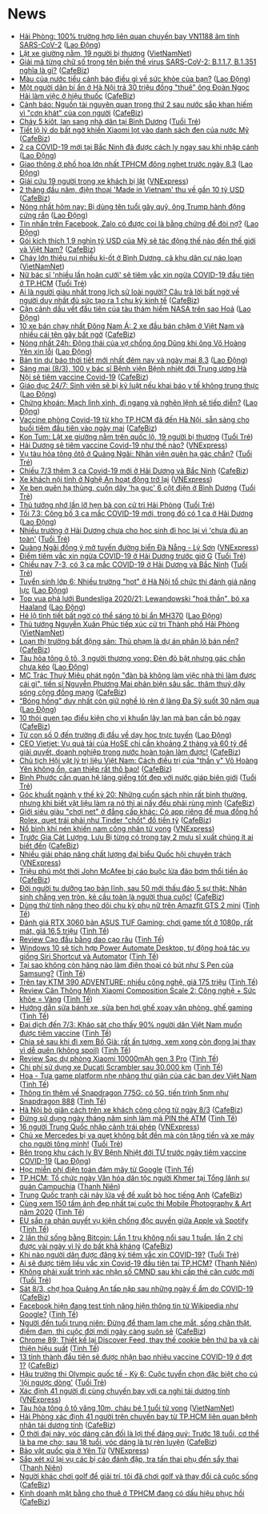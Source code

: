 # News

- [Hải Phòng: 100% trường hợp liên quan chuyến bay VN1188 âm tính SARS-CoV-2](https://laodong.vn/xa-hoi/hai-phong-100-truong-hop-lien-quan-chuyen-bay-vn1188-am-tinh-sars-cov-2-886722.ldo) ([Lao Động](https://laodong.vn))
- [Lật xe giường nằm, 19 người bị thương](http://vietnamnet.vn/vn/thoi-su/an-toan-giao-thong/lat-xe-giuong-nam-19-nguoi-bi-thuong-717889.html) ([VietNamNet](https://vietnamnet.vn))
- [Giải mã từng chữ số trong tên biến thể virus SARS-CoV-2: B.1.1.7, B.1.351 nghĩa là gì?](https://cafebiz.vn/giai-ma-tung-chu-so-trong-ten-bien-the-virus-sars-cov-2-b117-b1351-nghia-la-gi-20210307140815693.chn) ([CafeBiz](https://cafebiz.vn))
- [Màu của nước tiểu cảnh báo điều gì về sức khỏe của bạn?](https://laodong.vn/suc-khoe/mau-cua-nuoc-tieu-canh-bao-dieu-gi-ve-suc-khoe-cua-ban-886544.ldo) ([Lao Động](https://laodong.vn))
- [Một người dân bí ẩn ở Hà Nội trả 30 triệu đồng "thuê" ông Đoàn Ngọc Hải làm việc ở hiệu thuốc](https://cafebiz.vn/mot-nguoi-dan-bi-an-o-ha-noi-tra-30-trieu-dong-thue-ong-doan-ngoc-hai-lam-viec-o-hieu-thuoc-20210307214550488.chn) ([CafeBiz](https://cafebiz.vn))
- [Cảnh báo: Nguồn tài nguyên quan trọng thứ 2 sau nước sắp khan hiếm vì "cơn khát" của con người](https://cafebiz.vn/canh-bao-nguon-tai-nguyen-quan-trong-thu-2-sau-nuoc-sap-khan-hiem-vi-con-khat-cua-con-nguoi-2021030718433265.chn) ([CafeBiz](https://cafebiz.vn))
- [Cháy 5 kiôt, lan sang nhà dân tại Bình Dương](https://tuoitre.vn/chay-5-kiot-lan-sang-nha-dan-tai-binh-duong-20210307211013718.htm) ([Tuổi Trẻ](https://tuoitre.vn))
- [Tiết lộ lý do bất ngờ khiến Xiaomi lọt vào danh sách đen của nước Mỹ](https://cafebiz.vn/tiet-lo-ly-do-bat-ngo-khien-xiaomi-lot-vao-danh-sach-den-cua-nuoc-my-20210307172532571.chn) ([CafeBiz](https://cafebiz.vn))
- [2 ca COVID-19 mới tại Bắc Ninh đã được cách ly ngay sau khi nhập cảnh](https://laodong.vn/xa-hoi/2-ca-covid-19-moi-tai-bac-ninh-da-duoc-cach-ly-ngay-sau-khi-nhap-canh-886716.ldo) ([Lao Động](https://laodong.vn))
- [Giao thông ở phố hoa lớn nhất TPHCM đông nghẹt trước ngày 8.3](https://laodong.vn/photo/giao-thong-o-pho-hoa-lon-nhat-tphcm-dong-nghet-truoc-ngay-83-886710.ldo) ([Lao Động](https://laodong.vn))
- [Giải cứu 19 người trong xe khách bị lật](https://vnexpress.net/giai-cuu-19-nguoi-trong-xe-khach-bi-lat-4244816.html) ([VNExpress](https://vnexpress.net))
- [2 tháng đầu năm, điện thoại 'Made in Vietnam' thu về gần 10 tỷ USD](https://cafebiz.vn/2-thang-dau-nam-dien-thoai-made-in-vietnam-thu-ve-gan-10-ty-usd-20210307184731172.chn) ([CafeBiz](https://cafebiz.vn))
- [Nóng nhất hôm nay: Bị dùng tên tuổi gây quỹ, ông Trump hành động cứng rắn](https://laodong.vn/video-the-gioi/nong-nhat-hom-nay-bi-dung-ten-tuoi-gay-quy-ong-trump-hanh-dong-cung-ran-886647.ldo) ([Lao Động](https://laodong.vn))
- [Tin nhắn trên Facebook, Zalo có được coi là bằng chứng để đòi nợ?](https://laodong.vn/ban-doc/tin-nhan-tren-facebook-zalo-co-duoc-coi-la-bang-chung-de-doi-no-886535.ldo) ([Lao Động](https://laodong.vn))
- [Gói kích thích 1,9 nghìn tỷ USD của Mỹ sẽ tác động thế nào đến thế giới và Việt Nam?](https://cafebiz.vn/goi-kich-thich-19-nghin-ty-usd-cua-my-se-tac-dong-the-nao-den-the-gioi-va-viet-nam-20210307184533265.chn) ([CafeBiz](https://cafebiz.vn))
- [Cháy lớn thiêu rụi nhiều ki-ốt ở Bình Dương, cả khu dân cư náo loạn](http://vietnamnet.vn/vn/thoi-su/chay-lon-thieu-rui-nhieu-ki-ot-o-binh-duong-ca-khu-dan-cu-nao-loan-717885.html) ([VietNamNet](https://vietnamnet.vn))
- [Nữ bác sĩ 'nhiều lần hoãn cưới' sẽ tiêm vắc xin ngừa COVID-19 đầu tiên ở TP.HCM](https://tuoitre.vn/nu-bac-si-nhieu-lan-hoan-cuoi-se-tiem-vac-xin-ngua-covid-19-dau-tien-o-tp-hcm-20210307195736361.htm) ([Tuổi Trẻ](https://tuoitre.vn))
- [Ai là người giàu nhất trong lịch sử loài người? Câu trả lời bất ngờ về người duy nhất đủ sức tạo ra 1 chu kỳ kinh tế](https://cafebiz.vn/ai-la-nguoi-giau-nhat-trong-lich-su-loai-nguoi-cau-tra-loi-bat-ngo-ve-nguoi-duy-nhat-du-suc-tao-ra-1-chu-ky-kinh-te-20210307172327171.chn) ([CafeBiz](https://cafebiz.vn))
- [Cận cảnh dấu vết đầu tiên của tàu thám hiểm NASA trên sao Hoả](https://laodong.vn/photo/can-canh-dau-vet-dau-tien-cua-tau-tham-hiem-nasa-tren-sao-hoa-886654.ldo) ([Lao Động](https://laodong.vn))
- [10 xe bán chạy nhất Đông Nam Á: 2 xe đầu bán chậm ở Việt Nam và nhiều cái tên gây bất ngờ](https://cafebiz.vn/10-xe-ban-chay-nhat-dong-nam-a-2-xe-dau-ban-cham-o-viet-nam-va-nhieu-cai-ten-gay-bat-ngo-20210307141305905.chn) ([CafeBiz](https://cafebiz.vn))
- [Nóng nhất 24h: Động thái của vợ chồng ông Dũng khi ông Võ Hoàng Yên xin lỗi](https://laodong.vn/video-thoi-su/nong-nhat-24h-dong-thai-cua-vo-chong-ong-dung-khi-ong-vo-hoang-yen-xin-loi-886665.ldo) ([Lao Động](https://laodong.vn))
- [Bản tin dự báo thời tiết mới nhất đêm nay và ngày mai 8.3](https://laodong.vn/video/ban-tin-du-bao-thoi-tiet-moi-nhat-dem-nay-va-ngay-mai-83-886185.ldo) ([Lao Động](https://laodong.vn))
- [Sáng mai (8/3), 100 y bác sĩ Bệnh viện Bệnh nhiệt đới Trung ương Hà Nội sẽ tiêm vaccine Covid-19](https://cafebiz.vn/sang-mai-8-3-100-y-bac-si-benh-vien-benh-nhiet-doi-trung-uong-ha-noi-se-tiem-vaccine-covid-19-20210307183959645.chn) ([CafeBiz](https://cafebiz.vn))
- [Giáo dục 24/7: Sinh viên sẽ bị kỷ luật nếu khai báo y tế không trung thực](https://laodong.vn/video/giao-duc-247-sinh-vien-se-bi-ky-luat-neu-khai-bao-y-te-khong-trung-thuc-886658.ldo) ([Lao Động](https://laodong.vn))
- [Chứng khoán: Mạch lình xình, đi ngang và nghẽn lệnh sẽ tiếp diễn?](https://laodong.vn/kinh-te/chung-khoan-mach-linh-xinh-di-ngang-va-nghen-lenh-se-tiep-dien-886685.ldo) ([Lao Động](https://laodong.vn))
- [Vaccine phòng Covid-19 từ kho TP.HCM đã đến Hà Nội, sẵn sàng cho buổi tiêm đầu tiên vào ngày mai](https://cafebiz.vn/vaccine-phong-covid-19-tu-kho-tphcm-da-den-ha-noi-san-sang-cho-buoi-tiem-dau-tien-vao-ngay-mai-20210307183829425.chn) ([CafeBiz](https://cafebiz.vn))
- [Kon Tum: Lật xe giường nằm trên quốc lộ, 19 người bị thương](https://tuoitre.vn/kon-tum-lat-xe-giuong-nam-tren-quoc-lo-19-nguoi-bi-thuong-20210307185011469.htm) ([Tuổi Trẻ](https://tuoitre.vn))
- [Hải Dương sẽ tiêm vaccine Covid-19 như thế nào?](https://vnexpress.net/hai-duong-se-tiem-vaccine-covid-19-nhu-the-nao-4244799.html) ([VNExpress](https://vnexpress.net))
- [Vụ tàu hỏa tông ôtô ở Quảng Ngãi: Nhân viên quên hạ gác chắn?](https://tuoitre.vn/vu-tau-hoa-tong-oto-o-quang-ngai-nhan-vien-quen-ha-gac-chan-20210307183627364.htm) ([Tuổi Trẻ](https://tuoitre.vn))
- [Chiều 7/3 thêm 3 ca Covid-19 mới ở Hải Dương và Bắc Ninh](https://cafebiz.vn/chieu-7-3-them-3-ca-covid-19-moi-o-hai-duong-va-bac-ninh-20210307183603857.chn) ([CafeBiz](https://cafebiz.vn))
- [Xe khách nội tỉnh ở Nghệ An hoạt động trở lại](https://vnexpress.net/xe-khach-noi-tinh-o-nghe-an-hoat-dong-tro-lai-4244754.html) ([VNExpress](https://vnexpress.net))
- [Xe ben quên hạ thùng, cuốn dây 'hạ gục' 6 cột điện ở Bình Dương](https://tuoitre.vn/xe-ben-quen-ha-thung-cuon-day-ha-guc-6-cot-dien-o-binh-duong-2021030718154156.htm) ([Tuổi Trẻ](https://tuoitre.vn))
- [Thủ tướng nhớ lần lỡ hẹn bà con cử tri Hải Phòng](https://tuoitre.vn/thu-tuong-nho-lan-lo-hen-ba-con-cu-tri-hai-phong-20210307181649077.htm) ([Tuổi Trẻ](https://tuoitre.vn))
- [Tối 7.3: Công bố 3 ca mắc COVID-19 mới, trong đó có 1 ca ở Hải Dương](https://laodong.vn/y-te/toi-73-cong-bo-3-ca-mac-covid-19-moi-trong-do-co-1-ca-o-hai-duong-886670.ldo) ([Lao Động](https://laodong.vn))
- [Nhiều trường ở Hải Dương chưa cho học sinh đi học lại vì 'chưa đủ an toàn'](https://tuoitre.vn/nhieu-truong-o-hai-duong-chua-cho-hoc-sinh-di-hoc-lai-vi-chua-du-an-toan-20210307174643355.htm) ([Tuổi Trẻ](https://tuoitre.vn))
- [Quảng Ngãi đồng ý mở tuyến đường biển Đà Nẵng - Lý Sơn](https://vnexpress.net/quang-ngai-dong-y-mo-tuyen-duong-bien-da-nang-ly-son-4244789.html) ([VNExpress](https://vnexpress.net))
- [Điểm tiêm vắc xin ngừa COVID-19 ở Hải Dương trước giờ G](https://tuoitre.vn/diem-tiem-vac-xin-ngua-covid-19-o-hai-duong-truoc-gio-g-20210307155617125.htm) ([Tuổi Trẻ](https://tuoitre.vn))
- [Chiều nay 7-3, có 3 ca mắc COVID-19 ở Hải Dương và Bắc Ninh](https://tuoitre.vn/chieu-nay-7-3-co-3-ca-mac-covid-19-o-hai-duong-va-bac-ninh-20210305180628639.htm) ([Tuổi Trẻ](https://tuoitre.vn))
- [Tuyển sinh lớp 6: Nhiều trường &quot;hot&quot; ở Hà Nội tổ chức thi đánh giá năng lực](https://laodong.vn/giao-duc/tuyen-sinh-lop-6-nhieu-truong-hot-o-ha-noi-to-chuc-thi-danh-gia-nang-luc-886663.ldo) ([Lao Động](https://laodong.vn))
- [Top vua phá lưới Bundesliga 2020/21: Lewandowski &quot;hoá thần&quot;, bỏ xa Haaland](https://laodong.vn/photo/top-vua-pha-luoi-bundesliga-202021-lewandowski-hoa-than-bo-xa-haaland-886657.ldo) ([Lao Động](https://laodong.vn))
- [Hé lộ tình tiết bất ngờ có thể sáng tỏ bí ẩn MH370](https://laodong.vn/the-gioi/he-lo-tinh-tiet-bat-ngo-co-the-sang-to-bi-an-mh370-886662.ldo) ([Lao Động](https://laodong.vn))
- [Thủ tướng Nguyễn Xuân Phúc tiếp xúc cử tri Thành phố Hải Phòng](http://vietnamnet.vn/vn/thoi-su/chinh-tri/thu-tuong-nguyen-xuan-phuc-tiep-xuc-cu-tri-thanh-pho-hai-phong-717869.html) ([VietNamNet](https://vietnamnet.vn))
- [Loạn thị trường bất động sản: Thủ phạm là dự án phân lô bán nền?](https://cafebiz.vn/loan-thi-truong-bat-dong-san-thu-pham-la-du-an-phan-lo-ban-nen-20210307170305501.chn) ([CafeBiz](https://cafebiz.vn))
- [Tàu hỏa tông ô tô, 3 người thương vong: Đèn đỏ bật nhưng gác chắn chưa kéo](https://laodong.vn/xa-hoi/tau-hoa-tong-o-to-3-nguoi-thuong-vong-den-do-bat-nhung-gac-chan-chua-keo-886660.ldo) ([Lao Động](https://laodong.vn))
- [MC Trác Thuý Miêu phát ngôn "đàn bà không làm việc nhà thì làm được cái gì", tiến sĩ Nguyễn Phương Mai phản biện sâu sắc, thâm thuý dậy sóng cộng đồng mạng](https://cafebiz.vn/mc-trac-thuy-mieu-phat-ngon-dan-ba-khong-lam-viec-nha-thi-lam-duoc-cai-gi-tien-si-nguyen-phuong-mai-phan-bien-sau-sac-tham-thuy-day-song-cong-dong-mang-20210307171631033.chn) ([CafeBiz](https://cafebiz.vn))
- [“Bóng hồng” duy nhất còn giữ nghề lò rèn ở làng Đa Sỹ suốt 30 năm qua](https://laodong.vn/xa-hoi/bong-hong-duy-nhat-con-giu-nghe-lo-ren-o-lang-da-sy-suot-30-nam-qua-886426.ldo) ([Lao Động](https://laodong.vn))
- [10 thói quen tạo điều kiện cho vi khuẩn lây lan mà bạn cần bỏ ngay](https://cafebiz.vn/10-thoi-quen-tao-dieu-kien-cho-vi-khuan-lay-lan-ma-ban-can-bo-ngay-20210307160937152.chn) ([CafeBiz](https://cafebiz.vn))
- [Từ con số 0 đến trường đi đầu về dạy học trực tuyến](https://laodong.vn/video/tu-con-so-0-den-truong-di-dau-ve-day-hoc-truc-tuyen-886447.ldo) ([Lao Động](https://laodong.vn))
- [CEO Vietjet: Vụ quá tải của HoSE chỉ cần khoảng 2 tháng và 60 tỷ để giải quyết, doanh nghiệp trong nước hoàn toàn làm được!](https://cafebiz.vn/ceo-vietjet-vu-qua-tai-cua-hose-chi-can-khoang-2-thang-va-60-ty-de-giai-quyet-doanh-nghiep-trong-nuoc-hoan-toan-lam-duoc-20210307165926694.chn) ([CafeBiz](https://cafebiz.vn))
- [Chủ tịch Hội vật lý trị liệu Việt Nam: Cách điều trị của "thần y" Võ Hoàng Yên không ổn, can thiệp rất thô bạo!](https://cafebiz.vn/chu-tich-hoi-vat-ly-tri-lieu-viet-nam-cach-dieu-tri-cua-than-y-vo-hoang-yen-khong-on-can-thiep-rat-tho-bao-20210307160636126.chn) ([CafeBiz](https://cafebiz.vn))
- [Bình Phước cần quan hệ láng giềng tốt đẹp với nước giáp biên giới](https://tuoitre.vn/binh-phuoc-can-quan-he-lang-gieng-tot-dep-voi-nuoc-giap-bien-gioi-2021030716055871.htm) ([Tuổi Trẻ](https://tuoitre.vn))
- [Góc khuất ngành y thế kỷ 20: Những cuốn sách nhìn rất bình thường, nhưng khi biết vật liệu làm ra nó thì ai nấy đều phải rùng mình](https://cafebiz.vn/goc-khuat-nganh-y-the-ky-20-nhung-cuon-sach-nhin-rat-binh-thuong-nhung-khi-biet-vat-lieu-lam-ra-no-thi-ai-nay-deu-phai-rung-minh-20210307160347061.chn) ([CafeBiz](https://cafebiz.vn))
- [Giới siêu giàu "chơi net" ở đẳng cấp khác: Có app riêng để mua đồng hồ Rolex, quẹt trái phải như Tinder "chốt" đồ tiền tỷ](https://cafebiz.vn/gioi-sieu-giau-choi-net-o-dang-cap-khac-co-app-rieng-de-mua-dong-ho-rolex-quet-trai-phai-nhu-tinder-chot-do-tien-ty-20210307140429866.chn) ([CafeBiz](https://cafebiz.vn))
- [Nổ bình khí nén khiến nam công nhân tử vong](https://vnexpress.net/no-binh-khi-nen-khien-nam-cong-nhan-tu-vong-4244761.html) ([VNExpress](https://vnexpress.net))
- [Trước Gia Cát Lượng, Lưu Bị từng có trong tay 2 mưu sĩ xuất chúng ít ai biết đến](https://cafebiz.vn/truoc-gia-cat-luong-luu-bi-tung-co-trong-tay-2-muu-si-xuat-chung-it-ai-biet-den-2021030715595665.chn) ([CafeBiz](https://cafebiz.vn))
- [Nhiều giải pháp nâng chất lượng đại biểu Quốc hội chuyên trách](https://vnexpress.net/nhieu-giai-phap-nang-chat-luong-dai-bieu-quoc-hoi-chuyen-trach-4244716.html) ([VNExpress](https://vnexpress.net))
- [Triệu phú một thời John McAfee bị cáo buộc lừa đảo bơm thổi tiền ảo](https://cafebiz.vn/trieu-phu-mot-thoi-john-mcafee-bi-cao-buoc-lua-dao-bom-thoi-tien-ao-20210307140211263.chn) ([CafeBiz](https://cafebiz.vn))
- [Đời người tu dưỡng tạo bản lĩnh, sau 50 mới thấu đáo 5 sự thật: Nhân sinh chẳng vẹn tròn, kẻ cầu toàn là người thua cuộc!](https://cafebiz.vn/doi-nguoi-tu-duong-tao-ban-linh-sau-50-moi-thau-dao-5-su-that-nhan-sinh-chang-ven-tron-ke-cau-toan-la-nguoi-thua-cuoc-20210307155524327.chn) ([CafeBiz](https://cafebiz.vn))
- [Dùng thử tính năng theo dõi chu kỳ phụ nữ trên Amazfit GTS 2 mini](https://tinhte.vn/thread/dung-thu-tinh-nang-theo-doi-chu-ky-phu-nu-tren-amazfit-gts-2-mini.3286759/) ([Tinh Tế](https://tinhte.vn))
- [Đánh giá RTX 3060 bản ASUS TUF Gaming: chơi game tốt ở 1080p, rất mát, giá 16,5 triệu](https://tinhte.vn/thread/danh-gia-rtx-3060-ban-asus-tuf-gaming-choi-game-tot-o-1080p-rat-mat-gia-16-5-trieu.3289233/) ([Tinh Tế](https://tinhte.vn))
- [Review Cạo đầu bằng dao cạo râu](https://tinhte.vn/thread/review-cao-dau-bang-dao-cao-rau.3289182/) ([Tinh Tế](https://tinhte.vn))
- [Windows 10 sẽ tích hợp Power Automate Desktop, tự động hoá tác vụ giống Siri Shortcut và Automator](https://tinhte.vn/thread/windows-10-se-tich-hop-power-automate-desktop-tu-dong-hoa-tac-vu-giong-siri-shortcut-va-automator.3286378/) ([Tinh Tế](https://tinhte.vn))
- [Tại sao không còn hãng nào làm điện thoại có bút như S Pen của Samsung?](https://tinhte.vn/thread/tai-sao-khong-con-hang-nao-lam-dien-thoai-co-but-nhu-s-pen-cua-samsung.3288671/) ([Tinh Tế](https://tinhte.vn))
- [Trên tay KTM 390 ADVENTURE: nhiều công nghệ, giá 175 triệu](https://tinhte.vn/thread/tren-tay-ktm-390-adventure-nhieu-cong-nghe-gia-175-trieu.3288777/) ([Tinh Tế](https://tinhte.vn))
- [Review Cân Thông Minh Xiaomi Composition Scale 2: Công nghệ + Sức khỏe = Vàng](https://tinhte.vn/thread/review-can-thong-minh-xiaomi-composition-scale-2-cong-nghe-suc-khoe-vang.3279983/) ([Tinh Tế](https://tinhte.vn))
- [Hướng dẫn sửa bánh xe, sửa ben hơi ghế xoay văn phòng, ghế gaming](https://tinhte.vn/thread/huong-dan-sua-banh-xe-sua-ben-hoi-ghe-xoay-van-phong-ghe-gaming.3288956/) ([Tinh Tế](https://tinhte.vn))
- [Đại dịch đến 7/3: Khảo sát cho thấy 90% người dân Việt Nam muốn được tiêm vaccine](https://tinhte.vn/thread/dai-dich-den-7-3-khao-sat-cho-thay-90-nguoi-dan-viet-nam-muon-duoc-tiem-vaccine.3289204/) ([Tinh Tế](https://tinhte.vn))
- [Chia sẻ sau khi đi xem Bố Già: rất ấn tượng, xem xong còn đọng lại thay vì dễ quên (không spoil)](https://tinhte.vn/thread/chia-se-sau-khi-di-xem-bo-gia-rat-an-tuong-xem-xong-con-dong-lai-thay-vi-de-quen-khong-spoil.3289142/) ([Tinh Tế](https://tinhte.vn))
- [Review Sạc dự phòng Xiaomi 10000mAh gen 3 Pro](https://tinhte.vn/thread/review-sac-du-phong-xiaomi-10000mah-gen-3-pro.3288740/) ([Tinh Tế](https://tinhte.vn))
- [Chi phí sử dụng xe Ducati Scrambler sau 30.000 km](https://tinhte.vn/thread/chi-phi-su-dung-xe-ducati-scrambler-sau-30-000-km.3288756/) ([Tinh Tế](https://tinhte.vn))
- [Hoa - Tựa game platform nhẹ nhàng thư giãn của các bạn dev Việt Nam](https://tinhte.vn/thread/hoa-tua-game-platform-nhe-nhang-thu-gian-cua-cac-ban-dev-viet-nam.3288775/) ([Tinh Tế](https://tinhte.vn))
- [Thông tin thêm về Snapdragon 775G: có 5G, tiến trình 5nm như Snapdragon 888](https://tinhte.vn/thread/thong-tin-them-ve-snapdragon-775g-co-5g-tien-trinh-5nm-nhu-snapdragon-888.3288645/) ([Tinh Tế](https://tinhte.vn))
- [Hà Nội bỏ giãn cách trên xe khách công cộng từ ngày 8/3](https://cafebiz.vn/ha-noi-bo-gian-cach-tren-xe-khach-cong-cong-tu-ngay-8-3-20210307135841349.chn) ([CafeBiz](https://cafebiz.vn))
- [Đừng sử dụng ngày tháng năm sinh làm mã PIN thẻ ATM](https://tinhte.vn/thread/dung-su-dung-ngay-thang-nam-sinh-lam-ma-pin-the-atm.3287763/) ([Tinh Tế](https://tinhte.vn))
- [16 người Trung Quốc nhập cảnh trái phép](https://vnexpress.net/16-nguoi-trung-quoc-nhap-canh-trai-phep-4244747.html) ([VNExpress](https://vnexpress.net))
- [Chủ xe Mercedes bị va quẹt không bắt đền mà còn tặng tiền và xe máy cho người tông mình!](https://tuoitre.vn/chu-xe-mercedes-bi-va-quet-khong-bat-den-ma-con-tang-tien-va-xe-may-cho-nguoi-tong-minh-202103071316027.htm) ([Tuổi Trẻ](https://tuoitre.vn))
- [Bên trong khu cách ly BV Bệnh Nhiệt đới TƯ trước ngày tiêm vaccine COVID-19](https://laodong.vn/photo/ben-trong-khu-cach-ly-bv-benh-nhiet-doi-tu-truoc-ngay-tiem-vaccine-covid-19-886604.ldo) ([Lao Động](https://laodong.vn))
- [Học miễn phí điện toán đám mây từ Google](https://tinhte.vn/thread/hoc-mien-phi-dien-toan-dam-may-tu-google.3286795/) ([Tinh Tế](https://tinhte.vn))
- [TP.HCM: Tổ chức ngày Văn hóa dân tộc người Khmer tại Tổng lãnh sự quán Campuchia](https://thanhnien.vn/thoi-su/tphcm-to-chuc-ngay-van-hoa-dan-toc-nguoi-khmer-tai-tong-lanh-su-quan-campuchia-1350833.html) ([Thanh Niên](https://thanhnien.vn))
- [Trung Quốc tranh cãi nảy lửa về đề xuất bỏ học tiếng Anh](https://cafebiz.vn/trung-quoc-tranh-cai-nay-lua-ve-de-xuat-bo-hoc-tieng-anh-20210307135649388.chn) ([CafeBiz](https://cafebiz.vn))
- [Cùng xem 150 tấm ảnh đẹp nhất tại cuộc thi Mobile Photography & Art năm 2020](https://tinhte.vn/thread/cung-xem-150-tam-anh-dep-nhat-tai-cuoc-thi-mobile-photography-art-nam-2020.3288415/) ([Tinh Tế](https://tinhte.vn))
- [EU sắp ra phán quyết vụ kiện chống độc quyền giữa Apple và Spotify](https://tinhte.vn/thread/eu-sap-ra-phan-quyet-vu-kien-chong-doc-quyen-giua-apple-va-spotify.3288130/) ([Tinh Tế](https://tinhte.vn))
- [2 lần thử sống bằng Bitcoin: Lần 1 trụ không nổi sau 1 tuần, lần 2 chỉ được vài ngày vì lý do bất khả kháng](https://cafebiz.vn/2-lan-thu-song-bang-bitcoin-lan-1-tru-khong-noi-sau-1-tuan-lan-2-chi-duoc-vai-ngay-vi-ly-do-bat-kha-khang-20210307131518333.chn) ([CafeBiz](https://cafebiz.vn))
- [Khi nào người dân được đăng ký tiêm vắc xin COVID-19?](https://tuoitre.vn/khi-nao-nguoi-dan-duoc-dang-ky-tiem-vac-xin-covid-19-20210307142757007.htm) ([Tuổi Trẻ](https://tuoitre.vn))
- [Ai sẽ được tiêm liều vắc xin Covid-19 đầu tiên tại TP.HCM?](https://thanhnien.vn/thoi-su/ai-se-duoc-tiem-lieu-vac-xin-covid-19-dau-tien-tai-tphcm-1350844.html) ([Thanh Niên](https://thanhnien.vn))
- [Không phải xuất trình xác nhận số CMND sau khi cấp thẻ căn cước mới](https://tuoitre.vn/khong-phai-xuat-trinh-xac-nhan-so-cmnd-sau-khi-cap-the-can-cuoc-moi-20210307143803224.htm) ([Tuổi Trẻ](https://tuoitre.vn))
- [Sát 8/3, chợ hoa Quảng An tấp nập sau những ngày ế ẩm do COVID-19](https://cafebiz.vn/sat-8-3-cho-hoa-quang-an-tap-nap-sau-nhung-ngay-e-am-do-covid-19-20210307135228812.chn) ([CafeBiz](https://cafebiz.vn))
- [Facebook hiện đang test tính năng hiện thông tin từ Wikipedia như Google?](https://tinhte.vn/thread/facebook-hien-dang-test-tinh-nang-hien-thong-tin-tu-wikipedia-nhu-google.3288216/) ([Tinh Tế](https://tinhte.vn))
- [Người đến tuổi trung niên: Đừng để tham lam che mắt, sống chân thật, điềm đạm, thì cuộc đời mới ngày càng suôn sẻ](https://cafebiz.vn/nguoi-den-tuoi-trung-nien-dung-de-tham-lam-che-mat-song-chan-that-diem-dam-thi-cuoc-doi-moi-ngay-cang-suon-se-20210303123025978.chn) ([CafeBiz](https://cafebiz.vn))
- [Chrome 89: Thiết kế lại Discover Feed, thay thế cookie bên thứ ba và cải thiện hiệu suất](https://tinhte.vn/thread/chrome-89-thiet-ke-lai-discover-feed-thay-the-cookie-ben-thu-ba-va-cai-thien-hieu-suat.3288054/) ([Tinh Tế](https://tinhte.vn))
- [13 tỉnh thành đầu tiên sẽ được nhận bao nhiêu vaccine COVID-19 ở đợt 1?](https://cafebiz.vn/13-tinh-thanh-dau-tien-se-duoc-nhan-bao-nhieu-vaccine-covid-19-o-dot-1-20210307135018935.chn) ([CafeBiz](https://cafebiz.vn))
- [Hậu trường thi Olympic quốc tế - Kỳ 6: Cuộc tuyển chọn đặc biệt cho cú 'lội ngược dòng'](https://tuoitre.vn/hau-truong-thi-olympic-quoc-te-ky-6-cuoc-tuyen-chon-dac-biet-cho-cu-loi-nguoc-dong-20210307120724289.htm) ([Tuổi Trẻ](https://tuoitre.vn))
- [Xác định 41 người đi cùng chuyến bay với ca nghi tái dương tính](https://vnexpress.net/xac-dinh-41-nguoi-di-cung-chuyen-bay-voi-ca-nghi-tai-duong-tinh-4244715.html) ([VNExpress](https://vnexpress.net))
- [Tàu hỏa tông ô tô văng 10m, cháu bé 1 tuổi tử vong](http://vietnamnet.vn/vn/thoi-su/an-toan-giao-thong/tau-hoa-tong-o-to-vang-10m-chau-be-1-tuoi-tu-vong-717846.html) ([VietNamNet](https://vietnamnet.vn))
- [Hải Phòng xác định 41 người trên chuyến bay từ TP.HCM liên quan bệnh nhân tái dương tính](https://cafebiz.vn/hai-phong-xac-dinh-41-nguoi-tren-chuyen-bay-tu-tphcm-lien-quan-benh-nhan-tai-duong-tinh-20210307134711362.chn) ([CafeBiz](https://cafebiz.vn))
- [Ở thời đại này, vóc dáng cân đối là lợi thế đáng quý: Trước 18 tuổi, cơ thể là ba mẹ cho; sau 18 tuổi, vóc dáng là tự rèn luyện](https://cafebiz.vn/o-thoi-dai-nay-voc-dang-can-doi-la-loi-the-dang-quy-truoc-18-tuoi-co-the-la-ba-me-cho-sau-18-tuoi-voc-dang-la-tu-ren-luyen-20210305211024426.chn) ([CafeBiz](https://cafebiz.vn))
- [Bảo vật quốc gia ở Yên Tử](https://vnexpress.net/bao-vat-quoc-gia-o-yen-tu-4244672.html) ([VNExpress](https://vnexpress.net))
- [Sắp xét xử lại vụ các bị cáo đánh đập, tra tấn thai phụ đến sẩy thai](https://thanhnien.vn/thoi-su/sap-xet-xu-lai-vu-cac-bi-cao-danh-dap-tra-tan-thai-phu-den-say-thai-1350829.html) ([Thanh Niên](https://thanhnien.vn))
- [Người khác chơi golf để giải trí, tôi đã chơi golf và thay đổi cả cuộc sống](https://cafebiz.vn/nguoi-khac-choi-golf-de-giai-tri-toi-da-choi-golf-va-thay-doi-ca-cuoc-song-20210307110408639.chn) ([CafeBiz](https://cafebiz.vn))
- [Kinh doanh mặt bằng cho thuê ở TPHCM đang có dấu hiệu phục hồi](https://cafebiz.vn/kinh-doanh-mat-bang-cho-thue-o-tphcm-dang-co-dau-hieu-phuc-hoi-20210307111812825.chn) ([CafeBiz](https://cafebiz.vn))
